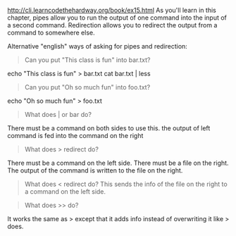 http://cli.learncodethehardway.org/book/ex15.html
As you'll learn in this chapter, pipes allow you to run the output of one command into the input of a second command. Redirection allows you to redirect the output from a command to somewhere else.


Alternative "english" ways of asking for pipes and redirection:



> Can you put "This class is fun" into bar.txt?

echo "This class is fun" > bar.txt
cat bar.txt | less




>Can you put "Oh so much fun" into foo.txt?

echo "Oh so much fun" > foo.txt


> What does | or bar do? 

There must be a command on both sides to use this. 
the output of left command is fed into the command on the right


> What does > redirect do?

There must be a command on the left side. There must be a file on the right.
The output of the command is written to the file on the right. 



> What does < redirect do?
This sends the info of the file on the right to a command on the left side.


> What does >> do?

It works the same as > except that it adds info instead 
of overwriting it like > does. 
